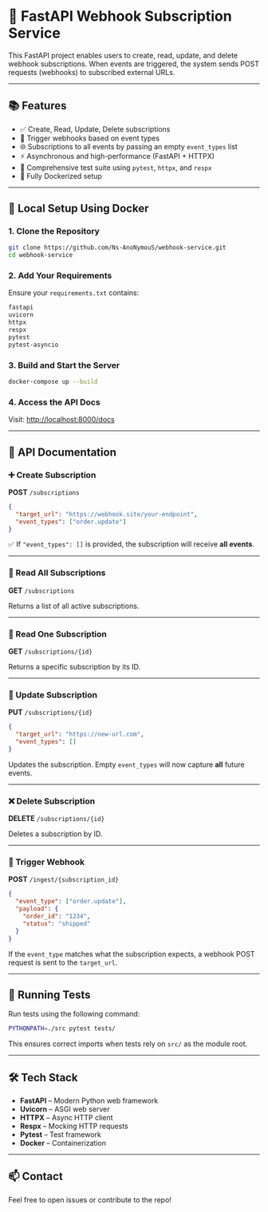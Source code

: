 # 🚀 FastAPI Webhook Subscription Service

This FastAPI project enables users to create, read, update, and delete webhook subscriptions. When events are triggered, the system sends POST requests (webhooks) to subscribed external URLs.

---

## 📚 Features

* ✅ Create, Read, Update, Delete subscriptions
* 📩 Trigger webhooks based on event types
* 🌐 Subscriptions to all events by passing an empty `event_types` list
* ⚡ Asynchronous and high-performance (FastAPI + HTTPX)
* 🧪 Comprehensive test suite using `pytest`, `httpx`, and `respx`
* 🐳 Fully Dockerized setup

---

## 🐳 Local Setup Using Docker

### 1. Clone the Repository

```bash
git clone https://github.com/Ns-AnoNymouS/webhook-service.git
cd webhook-service
```

### 2. Add Your Requirements

Ensure your `requirements.txt` contains:

```txt
fastapi
uvicorn
httpx
respx
pytest
pytest-asyncio
```

### 3. Build and Start the Server

```bash
docker-compose up --build
```

### 4. Access the API Docs

Visit: [http://localhost:8000/docs](http://localhost:8000/docs)

---

## 🔌 API Documentation

### ➕ Create Subscription

**POST** `/subscriptions`

```json
{
  "target_url": "https://webhook.site/your-endpoint",
  "event_types": ["order.update"]
}
```

✅ If `"event_types": []` is provided, the subscription will receive **all events**.

---

### 📖 Read All Subscriptions

**GET** `/subscriptions`

Returns a list of all active subscriptions.

---

### 📖 Read One Subscription

**GET** `/subscriptions/{id}`

Returns a specific subscription by its ID.

---

### 🔁 Update Subscription

**PUT** `/subscriptions/{id}`

```json
{
  "target_url": "https://new-url.com",
  "event_types": []
}
```

Updates the subscription. Empty `event_types` will now capture **all** future events.

---

### ❌ Delete Subscription

**DELETE** `/subscriptions/{id}`

Deletes a subscription by ID.

---

### 🚀 Trigger Webhook

**POST** `/ingest/{subscription_id}`

```json
{
  "event_type": ["order.update"],
  "payload": {
    "order_id": "1234",
    "status": "shipped"
  }
}
```

If the `event_type` matches what the subscription expects, a webhook POST request is sent to the `target_url`.

---

## 🧪 Running Tests

Run tests using the following command:

```bash
PYTHONPATH=./src pytest tests/
```

This ensures correct imports when tests rely on `src/` as the module root.

---

## 🛠 Tech Stack

* **FastAPI** – Modern Python web framework
* **Uvicorn** – ASGI web server
* **HTTPX** – Async HTTP client
* **Respx** – Mocking HTTP requests
* **Pytest** – Test framework
* **Docker** – Containerization

---

## 📫 Contact

Feel free to open issues or contribute to the repo!
